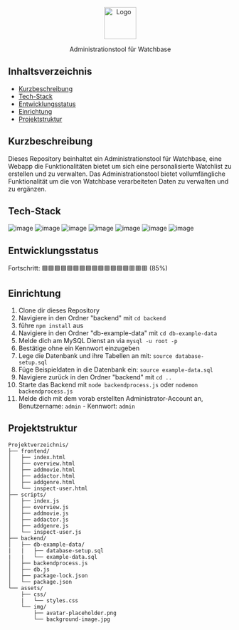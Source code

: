 <p align="center">
    <img src="https://i.imgur.com/ZplQ9Sf.png" alt="Logo" height=72>
  <p align="center">
    Administrationstool für Watchbase
  </p>
</p>


## Inhaltsverzeichnis

- [Kurzbeschreibung](#kurzbeschreibung)
- [Tech-Stack](#tech-stack)
- [Entwicklungsstatus](#entwicklungsstatus)
- [Einrichtung](#einrichtung)
- [Projektstruktur](#projektstruktur)

## Kurzbeschreibung

Dieses Repository beinhaltet ein Administrationstool für Watchbase, eine Webapp die Funktionalitäten bietet um sich eine personalisierte Watchlist zu erstellen und zu verwalten. Das Administrationstool bietet vollumfängliche Funktionalität um die von Watchbase verarbeiteten Daten zu verwalten und zu ergänzen.

## Tech-Stack

![image](https://img.shields.io/badge/MySQL-005C84?style=for-the-badge&logo=mysql&logoColor=white) ![image](https://img.shields.io/badge/Express%20js-000000?style=for-the-badge&logo=express&logoColor=white) ![image](https://img.shields.io/badge/JavaScript-323330?style=for-the-badge&logo=javascript&logoColor=F7DF1E) ![image](https://img.shields.io/badge/HTML5-E34F26?style=for-the-badge&logo=html5&logoColor=white)  ![image](https://img.shields.io/badge/CSS3-1572B6?style=for-the-badge&logo=css3&logoColor=white) ![image](https://img.shields.io/badge/Bootstrap-563D7C?style=for-the-badge&logo=bootstrap&logoColor=white) ![image](https://img.shields.io/badge/JWT-000000?style=for-the-badge&logo=JSON%20web%20tokens&logoColor=white)

## Entwicklungsstatus
Fortschritt: 🟩🟩🟩🟩🟩🟩🟩🟩🟩🟩🟩🟩🟩🟩🟥🟥🟥 (85%)

## Einrichtung

1. Clone dir dieses Repository
2. Navigiere in den Ordner "backend" mit `cd backend`
3. führe `npm install` aus
4. Navigiere in den Ordner "db-example-data" mit `cd db-example-data`
5. Melde dich am MySQL Dienst an via `mysql -u root -p`
6. Bestätige ohne ein Kennwort einzugeben
7. Lege die Datenbank und ihre Tabellen an mit: `source database-setup.sql`
8. Füge Beispieldaten in die Datenbank ein: `source example-data.sql`
9. Navigiere zurück in den Ordner "backend" mit `cd ..`
10. Starte das Backend mit `node backendprocess.js` oder `nodemon backendprocess.js`
11. Melde dich mit dem vorab erstellten Administrator-Account an, Benutzername: `admin` - Kennwort: `admin`


## Projektstruktur

```
Projektverzeichnis/
├── frontend/
│   ├── index.html
│   ├── overview.html
│   ├── addmovie.html
│   ├── addactor.html
│   ├── addgenre.html
│   └── inspect-user.html
├── scripts/
│   ├── index.js
│   ├── overview.js
│   ├── addmovie.js
│   ├── addactor.js
│   ├── addgenre.js
│   └── inspect-user.js
├── backend/
│   ├── db-example-data/
|   |   ├── database-setup.sql
|   |   └── example-data.sql
│   ├── backendprocess.js
│   ├── db.js
│   ├── package-lock.json
│   └── package.json
└── assets/
    ├── css/
    |   └── styles.css
    └── img/
        ├── avatar-placeholder.png
        └── background-image.jpg
```

